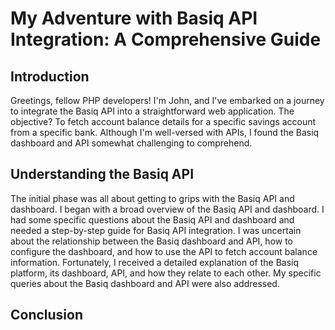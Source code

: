 # My Adventure with Basiq API Integration: A Comprehensive Guide

## Introduction

Greetings, fellow PHP developers! I'm John, and I've embarked on a journey to integrate the Basiq API into a straightforward web application. The objective? To fetch account balance details for a specific savings account from a specific bank. Although I'm well-versed with APIs, I found the Basiq dashboard and API somewhat challenging to comprehend. 

## Understanding the Basiq API

The initial phase was all about getting to grips with the Basiq API and dashboard. I began with a broad overview of the Basiq API and dashboard. I had some specific questions about the Basiq API and dashboard and needed a step-by-step guide for Basiq API integration. I was uncertain about the relationship between the Basiq dashboard and API, how to configure the dashboard, and how to use the API to fetch account balance information. Fortunately, I received a detailed explanation of the Basiq platform, its dashboard, API, and how they relate to each other. My specific queries about the Basiq dashboard and API were also addressed.

## Conclusion
